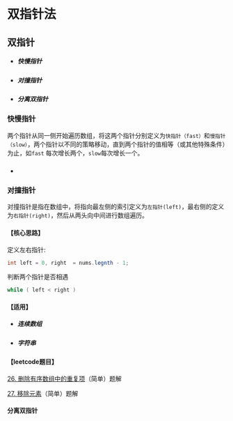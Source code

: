 # 双指针法

## 双指针

- ##### 快慢指针

- ##### 对撞指针

- ##### 分离双指针

### 快慢指针

两个指针从同一侧开始遍历数组，将这两个指针分别定义为`快指针（fast）`和`慢指针（slow）`，两个指针以不同的策略移动，直到两个指针的值相等（或其他特殊条件）为止，如`fast` 每次增长两个，`slow`每次增长一个。

##### 

- 

### 对撞指针

对撞指针是指在数组中，将指向最左侧的索引定义为`左指针(left)`，最右侧的定义为`右指针(right)`，然后从两头向中间进行数组遍历。

#### 【核心思路】

定义左右指针:

```java
int left = 0, right  = nums.legnth - 1;
```

判断两个指针是否相遇

```java
while ( left < right )
```

#### 【适用】

- ##### 连续数组

- ##### 字符串

#### 【leetcode题目】

[26. 删除有序数组中的重复项](https://leetcode.cn/problems/remove-duplicates-from-sorted-array/)（简单）题解

[27. 移除元素](https://leetcode.cn/problems/remove-element/)（简单）题解

#### 分离双指针